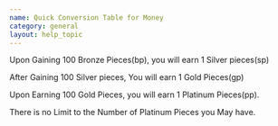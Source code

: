 ```yaml
---
name: Quick Conversion Table for Money
category: general
layout: help_topic
---
```

Upon Gaining 100 Bronze Pieces(bp), you will earn 1 Silver pieces(sp)

After Gaining 100 Silver pieces, You will earn 1 Gold Pieces(gp)

Upon Earning 100 Gold Pieces, you will earn 1 Platinum Pieces(pp).

There is no Limit to the Number of Platinum Pieces you May have.